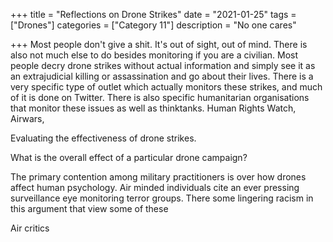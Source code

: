 +++
title = "Reflections on Drone Strikes"
date = "2021-01-25"
tags = ["Drones"]
categories = ["Category 11"]
description = "No one cares"

+++
Most people don't give a shit. It's out of sight, out of mind. There is also not much else to do besides monitoring if you are a civilian. Most people decry drone strikes without actual information and simply see it as an extrajudicial killing or assassination and go about their lives. There is a very specific type of outlet which actually monitors these strikes, and much of it is done on Twitter. There is also specific humanitarian organisations that monitor these issues as well as thinktanks. Human Rights Watch, Airwars, 

Evaluating the effectiveness of drone strikes. 

What is the overall effect of a particular drone campaign?

The primary contention among military practitioners is over how drones affect human psychology. Air minded individuals cite an ever pressing surveillance eye monitoring terror groups. There some lingering racism in this argument that view some of these 

 Air critics 



